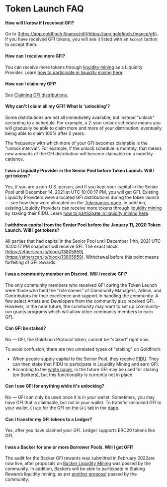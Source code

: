 # Token Launch FAQ

#### How will I know if I received GFI?

Go to [https://app.goldfinch.finance/gfi](https://app.goldfinch.finance/gfi). If you have received GFI tokens, you will see it listed with an `Accept` button to accept them.

#### **How can I receive more GFI?**

You can receive more tokens through [liquidity mining](../protocol-mechanics/senior-pool-liquidity-mining.md) as a Liquidity Provider. Learn [how to participate in liquidity mining here](../guides/participating-in-liquidity-mining.md).&#x20;

#### **How can I claim my GFI?**

See [Claiming GFI distributions](../guides/claiming-gfi-distributions.md).

#### **Why can't I claim all my GFI? What is 'unlocking'?**

Some distributions are not all immediately available, but instead "unlock" according to a schedule. For example, a 2-year unlock schedule means you will gradually be able to claim more and more of your distribution, eventually being able to claim 100% after 2 years.

The frequency with which more of your GFI becomes claimable is the "unlock interval". For example, if the unlock schedule is monthly, that means new amounts of the GFI distribution will become claimable on a monthly cadence.

#### **I was a Liquidity Provider in the Senior Pool before Token Launch. Will I get tokens?**

Yes, if you are a non-U.S. person, and if you kept your capital in the Senior Pool until December 14, 2021 at UTC 10:00:17 PM, you will get GFI. Existing Liquidity Providers were allocated GFI distributions during the token launch —  see how they were allocated on the [Tokenomics page](./). In addition, existing Liquidity Providers can receive more tokens through [liquidity mining](../protocol-mechanics/senior-pool-liquidity-mining.md) by staking their FIDU. Learn [how to participate in liquidity mining here](../guides/participating-in-liquidity-mining.md).&#x20;

#### **I withdrew capital from the Senior Pool before the January 11, 2020 Token Launch. Will I get tokens?**

All parties that had capital in the Senior Pool until December 14th, 2021 UTC 10:00:17 PM snapshot will receive GFI. The exact block: [https://etherscan.io/block/13805859](https://etherscan.io/block/13805859). Withdrawal before this point means forfeiting of GFI rewards.

#### **I was a community member on Discord. Will I receive GFI?**

The only community members who received GFI during the Token Launch were those who held the "role names" of Community Managers, Admin, and Contributors for their excellence and support in handling the community. A few select Artists and Developers from the community also received GFI. However, in the near future, the community may want to set up community-run grants programs which will allow other community members to earn GFI.

#### **Can GFI be staked?**

No — GFI, the Goldfinch Protocol token, cannot be "staked" right now.

To avoid confusion, there are two unrelated types of "staking" on Goldfinch:

* When people supply capital to the Senior Pool, they receive [FIDU](../protocol-mechanics/liquidityproviders.md#fidu). They can then stake that FIDU to participate in Liquidity Mining and earn GFI.
* According to the [white paper](https://goldfinch.finance/goldfinch\_whitepaper.pdf), in the future GFI may be used for staking (on Backers), but this functionality is currently not in place.

#### **Can I use GFI for anything while it's unlocking?**

No — GFI can only be used once it is in your wallet. Sometimes, you may have GFI that is claimable, but not in your wallet. To transfer unlocked GFI to your wallet,  `Claim` for the GFI on the `GFI` tab in the [dapp](https://app.goldfinch.finance).&#x20;

#### **Can I transfer my GFI tokens to a Ledger?**

Yes, after you have claimed your GFI. Ledger supports ERC20 tokens like GFI.

#### **I was a Backer for one or more Borrower Pools. Will I get GFI?**

The audit for the Backer GFI rewards was submitted in February 2022are now live, after proposals on [Backer Liquidity Mining](https://snapshot.org/#/goldfinch.eth/proposal/0xb716c18c38eb1828044aca84a1466ac08221a37a96ce73b04e9caa847e13e0da) was passed by the community. In addition, Backers will be able to participate in Staking Rewards liquidity mining, as per [another proposal](https://snapshot.org/#/goldfinch.eth/proposal/0x10a390307e3834af5153dc58af0e20cbb0e08d38543be884b622b55bfcd5818d) passed by the community.
